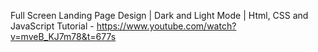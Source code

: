 Full Screen Landing Page Design | Dark and Light Mode | Html, CSS and JavaScript Tutorial - https://www.youtube.com/watch?v=mveB_KJ7m78&t=677s